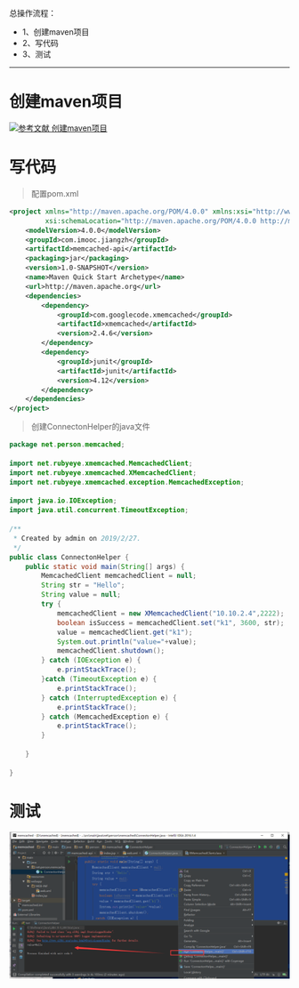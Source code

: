 总操作流程：
- 1、创建maven项目
- 2、写代码
- 3、测试

***

# 创建maven项目

[![](https://img.shields.io/badge/参考文献-创建maven项目-yellow.svg "参考文献 创建maven项目")](https://github.com/OurNotes/CCN/blob/master/6.%E5%90%8E%E5%8F%B0/1.java/3.Javaweb%E4%B9%8B%E6%95%B4%E5%90%88%E4%BE%8B%E5%AD%90/2.ssm%2Bm%2B%E6%95%B0%E6%8D%AE%E5%BA%93%E7%9A%84%E6%95%B4%E5%90%88/1-ssm%E6%95%B4%E5%90%88%E4%B9%8B%E7%94%A8maven%E5%88%9B%E5%BB%BAweb%E9%A1%B9%E7%9B%AE.md)

# 写代码

> 配置pom.xml

```xml
<project xmlns="http://maven.apache.org/POM/4.0.0" xmlns:xsi="http://www.w3.org/2001/XMLSchema-instance"
         xsi:schemaLocation="http://maven.apache.org/POM/4.0.0 http://maven.apache.org/maven-v4_0_0.xsd">
    <modelVersion>4.0.0</modelVersion>
    <groupId>com.imooc.jiangzh</groupId>
    <artifactId>memcached-api</artifactId>
    <packaging>jar</packaging>
    <version>1.0-SNAPSHOT</version>
    <name>Maven Quick Start Archetype</name>
    <url>http://maven.apache.org</url>
    <dependencies>
        <dependency>
            <groupId>com.googlecode.xmemcached</groupId>
            <artifactId>xmemcached</artifactId>
            <version>2.4.6</version>
        </dependency>
        <dependency>
            <groupId>junit</groupId>
            <artifactId>junit</artifactId>
            <version>4.12</version>
        </dependency>
    </dependencies>
</project>
```

> 创建ConnectonHelper的java文件

```java
package net.person.memcached;

import net.rubyeye.xmemcached.MemcachedClient;
import net.rubyeye.xmemcached.XMemcachedClient;
import net.rubyeye.xmemcached.exception.MemcachedException;

import java.io.IOException;
import java.util.concurrent.TimeoutException;

/**
 * Created by admin on 2019/2/27.
 */
public class ConnectonHelper {
    public static void main(String[] args) {
        MemcachedClient memcachedClient = null;
        String str = "Hello";
        String value = null;
        try {
            memcachedClient = new XMemcachedClient("10.10.2.4",2222);
            boolean isSuccess = memcachedClient.set("k1", 3600, str);
            value = memcachedClient.get("k1");
            System.out.println("value="+value);
            memcachedClient.shutdown();
        } catch (IOException e) {
            e.printStackTrace();
        }catch (TimeoutException e) {
            e.printStackTrace();
        } catch (InterruptedException e) {
            e.printStackTrace();
        } catch (MemcachedException e) {
            e.printStackTrace();
        }

    }

}

```


# 测试

![](image/2-1.png)
